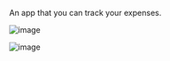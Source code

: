 An app that you can track your expenses.

![image](https://github.com/sbrkaksu/IExpense/assets/127765582/f9c6377a-f99c-4dd9-bb5b-693970140e27)

![image](https://github.com/sbrkaksu/IExpense/assets/127765582/782f0c3a-233e-40c3-a2e1-8c6dec913a74)
